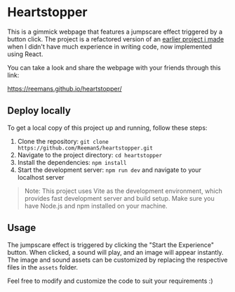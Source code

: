 # Heartstopper

This is a gimmick webpage that features a jumpscare effect triggered by a button click. The project is a refactored version of an [earlier project i made](https://github.com/ReemanS/simple-js) when I didn't have much experience in writing code, now implemented using React.

You can take a look and share the webpage with your friends through this link:

https://reemans.github.io/heartstopper/

## Deploy locally

To get a local copy of this project up and running, follow these steps:

1. Clone the repository: `git clone https://github.com/ReemanS/heartstopper.git`
2. Navigate to the project directory: `cd heartstopper`
3. Install the dependencies: `npm install`
4. Start the development server: `npm run dev` and navigate to your localhost server

> Note: This project uses Vite as the development environment, which provides fast development server and build setup. Make sure you have Node.js and npm installed on your machine.

## Usage

The jumpscare effect is triggered by clicking the "Start the Experience" button. When clicked, a sound will play, and an image will appear instantly. The image and sound assets can be customized by replacing the respective files in the `assets` folder.

Feel free to modify and customize the code to suit your requirements :)
